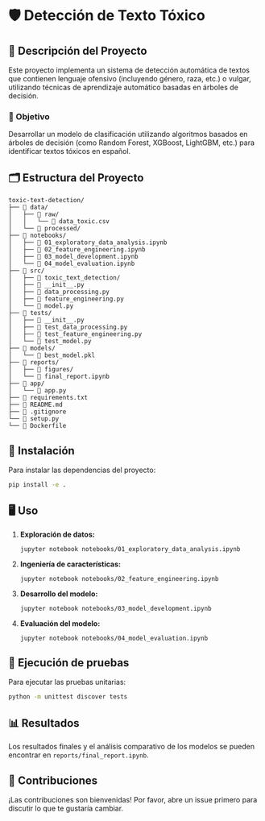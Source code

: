 # 🛡️ Detección de Texto Tóxico

## 📝 Descripción del Proyecto

Este proyecto implementa un sistema de detección automática de textos que contienen lenguaje ofensivo (incluyendo género, raza, etc.) o vulgar, utilizando técnicas de aprendizaje automático basadas en árboles de decisión.

### 🎯 Objetivo

Desarrollar un modelo de clasificación utilizando algoritmos basados en árboles de decisión (como Random Forest, XGBoost, LightGBM, etc.) para identificar textos tóxicos en español.

## 🗂️ Estructura del Proyecto

```
toxic-text-detection/
├── 📁 data/
│   ├── 📁 raw/
│   │   └── 📄 data_toxic.csv
│   └── 📁 processed/
├── 📁 notebooks/
│   ├── 📓 01_exploratory_data_analysis.ipynb
│   ├── 📓 02_feature_engineering.ipynb
│   ├── 📓 03_model_development.ipynb
│   └── 📓 04_model_evaluation.ipynb
├── 📁 src/
│   ├── 📁 toxic_text_detection/
│   ├── 📄 __init__.py
│   ├── 📄 data_processing.py
│   ├── 📄 feature_engineering.py
│   └── 📄 model.py
├── 📁 tests/
│   ├── 📄 __init__.py
│   ├── 📄 test_data_processing.py
│   ├── 📄 test_feature_engineering.py
│   └── 📄 test_model.py
├── 📁 models/
│   └── 📄 best_model.pkl
├── 📁 reports/
│   ├── 📁 figures/
│   └── 📓 final_report.ipynb
├── 📁 app/
│   └── 📄 app.py
├── 📄 requirements.txt
├── 📄 README.md
├── 📄 .gitignore
└── 📄 setup.py
└── 📄 Dockerfile
```

## 🚀 Instalación

Para instalar las dependencias del proyecto:

```bash
pip install -e .
```

## 🖥️ Uso

1. **Exploración de datos:**
   ```
   jupyter notebook notebooks/01_exploratory_data_analysis.ipynb
   ```

2. **Ingeniería de características:**
   ```
   jupyter notebook notebooks/02_feature_engineering.ipynb
   ```

3. **Desarrollo del modelo:**
   ```
   jupyter notebook notebooks/03_model_development.ipynb
   ```

4. **Evaluación del modelo:**
   ```
   jupyter notebook notebooks/04_model_evaluation.ipynb
   ```

## 🧪 Ejecución de pruebas

Para ejecutar las pruebas unitarias:

```bash
python -m unittest discover tests
```

## 📊 Resultados

Los resultados finales y el análisis comparativo de los modelos se pueden encontrar en `reports/final_report.ipynb`.

## 🤝 Contribuciones

¡Las contribuciones son bienvenidas! Por favor, abre un issue primero para discutir lo que te gustaría cambiar.
